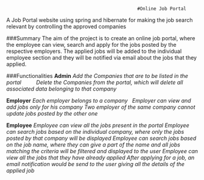                                                     #Online Job Portal

A Job Portal website using spring and hibernate for making the job search relevant by controlling the approved companies

###Summary
The aim of the project is to create an online job portal, where the employee can view, search and apply for the jobs posted by the respective employers. The applied jobs will be added to the individual employee section and they will be notified via email about the jobs that they applied. 

###Functionalities
**Admin**
  *Add the Companies that are to be listed in the portal*          
  *Delete the Companies from the portal, which will delete all associated data belonging to that company*

**Employer**
  *Each employer belongs to a company*
  *Employer can view and add jobs only for his company*
  *Two employer of the same company cannot update jobs posted by the other one*
  
**Employee**
  *Employee can view all the jobs present in the portal*
  *Employee can search jobs based on the individual company, where only the jobs posted by that company will be displayed*
  *Employee can search jobs based on the job name, where they can give a part of the name and all jobs matching the criteria       will be filtered and displayed to the user*
  *Employee can view all the jobs that they have already applied*
  *After applying for a job, an email notification would be send to the user giving all the details of the applied job*
